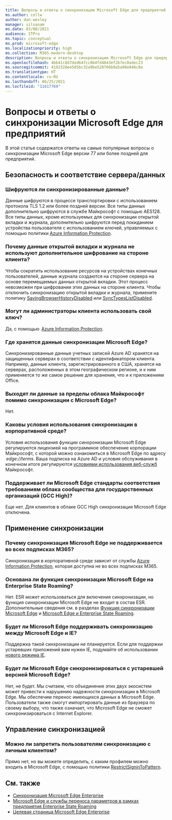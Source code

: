```yaml
---
title: Вопросы и ответы о синхронизации Microsoft Edge для предприятий
ms.author: collw
author: dan-wesley
manager: silvanam
ms.date: 03/08/2021
audience: ITPro
ms.topic: conceptual
ms.prod: microsoft-edge
ms.localizationpriority: high
ms.collection: M365-modern-desktop
description: Вопросы и ответы о синхронизации Microsoft Edge для предприятий.
ms.openlocfilehash: 4bb41c8d7ded64fcc0b4fd4843ef2b7ec0adec23
ms.sourcegitcommit: 4192328ee585bc32a9be528766b8a5a98e046c8e
ms.translationtype: HT
ms.contentlocale: ru-RU
ms.lasthandoff: 06/25/2021
ms.locfileid: "11617769"
---
```

# <a name="microsoft-edge-enterprise-sync-faq"></a>Вопросы и ответы о синхронизации Microsoft Edge для предприятий

В этой статье содержатся ответы на самые популярные вопросы о синхронизации Microsoft Edge версии 77 или более поздней для предприятий.

## <a name="security-and-serverdata-compliance"></a>Безопасность и соответствие сервера/данных

### <a name="is-the-synced-data-encrypted"></a>Шифруются ли синхронизированные данные?

Данные шифруются в процессе транспортировки с использованием протокола TLS 1.2 или более поздней версии. Все типы данных дополнительно шифруются в службе Майкрософт с помощью AES128. Все типы данных, кроме используемых для синхронизации открытой вкладки и журнала, дополнительно шифруются перед покиданием устройства пользователя с использованием ключей, управляемых с помощью политики [Azure Information Protection](./microsoft-edge-policies.md#restrictsignintopattern).

### <a name="why-dont-open-tab-and-history-data-have-more-client-side-encryption"></a>Почему данные открытой вкладки и журнала не используют дополнительное шифрование на стороне клиента?

Чтобы сократить использование ресурсов на устройствах конечных пользователей, данные журнала создаются на стороне сервера на основе перемещаемых данных открытой вкладки. Этот процесс невозможен при шифровании этих данных на стороне клиента. Чтобы отключить синхронизацию открытой вкладки и журнала, примените политику [SavingBrowserHistoryDisabled](./microsoft-edge-policies.md#savingbrowserhistorydisabled) или [SyncTypesListDisabled](./microsoft-edge-policies.md#synctypeslistdisabled).

### <a name="can-tenant-admins-bring-their-own-key"></a>Могут ли администраторы клиента использовать свой ключ?

Да, с помощью  [Azure Information Protection](https://azure.microsoft.com/services/information-protection/).

### <a name="where-is-microsoft-edge-sync-data-stored"></a>Где хранятся данные синхронизации Microsoft Edge?

Синхронизированные данные учетных записей Azure AD хранятся на защищенных серверах в соответствии с идентификатором клиента. Например, данные клиента, зарегистрированного в США, хранятся на серверах, расположенных в этом географическом регионе, и к ним применяется то же самое решение для хранения, что и к приложениям Office.

### <a name="does-the-data-ever-leave-microsofts-cloud-aside-from-syncing-to-microsoft-edge"></a>Выходят ли данные за пределы облака Майкрософт помимо синхронизации с Microsoft Edge?

Нет.

### <a name="what-terms-of-service-does-enterprise-sync-fall-under"></a>Каковы условия использования синхронизации в корпоративной среде?

Условия использования функции синхронизации Microsoft Edge регулируются лицензией на программное обеспечение корпорации Майкрософт, с которой можно ознакомиться в Microsoft Edge по адресу  *edge://terms*. Ваша подписка на Azure AD и условия обслуживания в конечном итоге регулируются [условиями использования веб-служб](https://www.microsoft.com/licensing/product-licensing/products) Майкрософт.

### <a name="does-microsoft-edge-support-government-community-cloud-gcc-high-compliance"></a>Поддерживает ли Microsoft Edge стандарты соответствия требованиям облака сообщества для государственных организаций (GCC High)?

Еще нет. Для клиентов в облаке GCC High синхронизация Microsoft Edge отключена.

## <a name="applying-sync"></a>Применение синхронизации

### <a name="why-isnt-microsoft-edge-sync-supported-in-all-m365-subscriptions"></a>Почему синхронизация Microsoft Edge не поддерживается во всех подписках M365?

Синхронизация в корпоративной среде зависит от службы [Azure Information Protection](https://azure.microsoft.com/services/information-protection/), которая доступна не во всех подписках M365.

### <a name="is-microsoft-edge-sync-based-on-enterprise-state-roaming"></a>Основана ли функция синхронизации Microsoft Edge на Enterprise State Roaming?

Нет. ESR может использоваться для включения синхронизации, но функция синхронизации Microsoft Edge не входит в состав ESR. Дополнительные сведения см. в разделах [Функция синхронизации Microsoft Edge](/DeployEdge/microsoft-edge-enterprise-sync) и [Microsoft Edge и Enterprise State Roaming](/DeployEdge/microsoft-edge-enterprise-state-roaming).

### <a name="will-microsoft-edge-ever-support-syncing-between-microsoft-edge-and-ie"></a>Будет ли Microsoft Edge поддерживать синхронизацию между Microsoft Edge и IE?

Поддержка такой синхронизации не планируется. Если для поддержки устаревших приложений вам нужен IE, подумайте об использовании [нового режима IE](./edge-ie-mode.md).

### <a name="will-microsoft-edge-sync-with-microsoft-edge-legacy"></a>Будет ли Microsoft Edge синхронизироваться с устаревшей версией Microsoft Edge?

Нет, не будет. Мы считаем, что объединение этих двух экосистем может привести к нарушению надежности синхронизации в Microsoft Edge. Мы обеспечим перенос имеющихся данных в Microsoft Edge. Пользователи также смогут импортировать данные из браузера по своему выбору, что также означает, что Microsoft Edge не сможет синхронизироваться с Internet Explorer.

## <a name="managing-sync"></a>Управление синхронизацией

### <a name="is-it-possible-to-stop-my-users-from-syncing-with-a-personal-tenant"></a>Можно ли запретить пользователям синхронизацию с личным клиентом?

Прямо нет, но вы можете определить, с каким профилем можно входить в Microsoft Edge, с помощью политики [RestrictSigninToPattern](./microsoft-edge-policies.md#restrictsignintopattern).

## <a name="see-also"></a>См. также

- [Синхронизация Microsoft Edge Enterprise](microsoft-edge-enterprise-sync.md)
- [Microsoft Edge и службы переноса параметров в рамках предприятия Enterprise State Roaming](microsoft-edge-enterprise-state-roaming.md)
- [Целевая страница Microsoft Edge Enterprise](https://aka.ms/EdgeEnterprise)